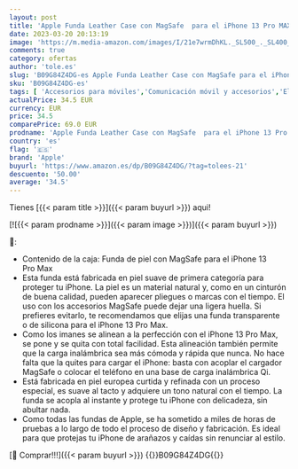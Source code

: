 ```yaml
---
layout: post
title: 'Apple Funda Leather Case con MagSafe  para el iPhone 13 Pro MAX  - Verde Secuoya'
date: 2023-03-20 20:13:19
image: 'https://m.media-amazon.com/images/I/21e7wrmDhKL._SL500_._SL400_.jpg'
comments: true
category: ofertas
author: 'tole.es'
slug: 'B09G84Z4DG-es Apple Funda Leather Case con MagSafe para el iPhone 13 Pro...'
sku: 'B09G84Z4DG-es'
tags: [ 'Accesorios para móviles','Comunicación móvil y accesorios','Electrónica','Fundas y carcasas para teléfonos móviles','apple','iphone','🇪🇸', ]
actualPrice: 34.5 EUR
currency: EUR
price: 34.5
comparePrice: 69.0 EUR
prodname: 'Apple Funda Leather Case con MagSafe  para el iPhone 13 Pro MAX  - Verde Secuoya'
country: 'es'
flag: '🇪🇸'
brand: 'Apple'
buyurl: 'https://www.amazon.es/dp/B09G84Z4DG/?tag=tolees-21'
descuento: '50.00'
average: '34.5'
---
```


Tienes [{{< param title >}}]({{< param buyurl >}}) aqui!

[![{{< param prodname >}}]({{< param image >}})]({{< param buyurl >}})

🔎:

- Contenido de la caja: Funda de piel con MagSafe para el iPhone 13 Pro Max
- Esta funda está fabricada en piel suave de primera categoría para proteger tu iPhone. La piel es un material natural y, como en un cinturón de buena calidad, pueden aparecer pliegues o marcas con el tiempo. El uso con los accesorios MagSafe puede dejar una ligera huella. Si prefieres evitarlo, te recomendamos que elijas una funda transparente o de silicona para el iPhone 13 Pro Max.
- Como los imanes se alinean a la perfección con el iPhone 13 Pro Max, se pone y se quita con total facilidad. Esta alineación también permite que la carga inalámbrica sea más cómoda y rápida que nunca. No hace falta que la quites para cargar el iPhone: basta con acoplar el cargador MagSafe o colocar el teléfono en una base de carga inalámbrica Qi.
- Está fabricada en piel europea curtida y refinada con un proceso especial, es suave al tacto y adquiere un tono natural con el tiempo. La funda se acopla al instante y protege tu iPhone con delicadeza, sin abultar nada.
- Como todas las fundas de Apple, se ha sometido a miles de horas de pruebas a lo largo de todo el proceso de diseño y fabricación. Es ideal para que protejas tu iPhone de arañazos y caídas sin renunciar al estilo.

[🛒 Comprar!!!]({{< param buyurl >}})
{{<world>}}B09G84Z4DG{{</world>}}
